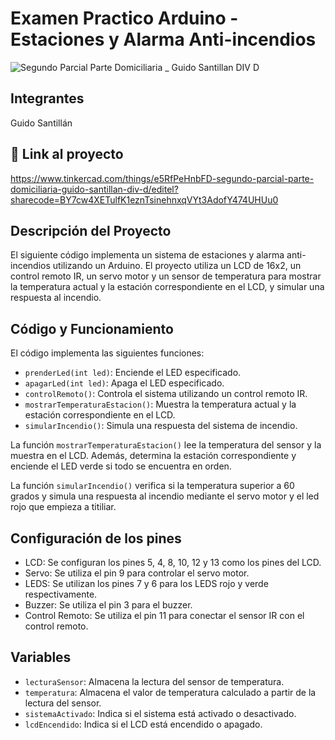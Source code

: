 # Examen Practico Arduino - Estaciones y Alarma Anti-incendios
![Segundo Parcial  Parte Domiciliaria _ Guido Santillan DIV D](https://github.com/GuidoSantillan1117/SPD-UTN/assets/137585994/d0235458-763d-48c2-9b70-2ea65c02ca34)


## Integrantes
Guido Santillán

## 🤖 Link al proyecto
https://www.tinkercad.com/things/e5RfPeHnbFD-segundo-parcial-parte-domiciliaria-guido-santillan-div-d/editel?sharecode=BY7cw4XETulfK1eznTsinehnxqVYt3AdofY474UHUu0

## Descripción del Proyecto
El siguiente código implementa un sistema de estaciones y alarma anti-incendios utilizando un Arduino. El proyecto utiliza un LCD de 16x2, un control remoto IR, un servo motor y un sensor de temperatura para mostrar la temperatura actual y la estación correspondiente en el LCD, y simular una respuesta al incendio.

## Código y Funcionamiento
El código implementa las siguientes funciones:

- `prenderLed(int led)`: Enciende el LED especificado.
- `apagarLed(int led)`: Apaga el LED especificado.
- `controlRemoto()`: Controla el sistema utilizando un control remoto IR.
- `mostrarTemperaturaEstacion()`: Muestra la temperatura actual y la estación correspondiente en el LCD.
- `simularIncendio()`: Simula una respuesta del sistema de incendio.

La función `mostrarTemperaturaEstacion()` lee la temperatura del sensor y la muestra en el LCD. Además, determina la estación correspondiente y enciende el LED verde si todo se encuentra en orden.

La función `simularIncendio()` verifica si la temperatura superior a 60 grados y simula una respuesta al incendio mediante el servo motor y el led rojo que empieza a titiliar.

## Configuración de los pines

- LCD: Se configuran los pines 5, 4, 8, 10, 12 y 13 como los pines del LCD.
- Servo: Se utiliza el pin 9 para controlar el servo motor.
- LEDS: Se utilizan los pines 7 y 6 para los LEDS rojo y verde respectivamente.
- Buzzer: Se utiliza el pin 3 para el buzzer.
- Control Remoto: Se utiliza el pin 11 para conectar el sensor IR con el control remoto.

## Variables

- `lecturaSensor`: Almacena la lectura del sensor de temperatura.
- `temperatura`: Almacena el valor de temperatura calculado a partir de la lectura del sensor.
- `sistemaActivado`: Indica si el sistema está activado o desactivado.
- `lcdEncendido`: Indica si el LCD está encendido o apagado.

